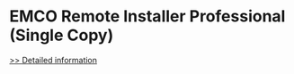 # EMCO Remote Installer Professional (Single Copy)
[>> Detailed information](https://secure.shareit.com/shareit/product.html?productid=300266895&affiliateid=200057808)